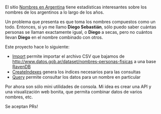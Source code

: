 El sitio [Nombres en Argentina](http://nombres.historias.datos.gob.ar)
tiene estadísticas interesantes sobre los nombres de los argentinos a lo largo de los años.

Un problema que presenta es que toma los nombres compuestos como un todo. Entonces, si yo me llamo **Diego Sebastián**,
sólo puedo saber cuántas personas se llaman exactamente igual, o **Diego** a secas, pero no cuántos llevan **Diego** en el nombre
combinado con otros.

Este proyecto hace lo siguiente:
- [Import](https://github.com/diegose/NombresArgentina/tree/master/Import) permite importar el archivo CSV que bajamos de
http://www.datos.gob.ar/dataset/nombres-personas-fisicas a una base [RavenDB](https://ravendb.net/)
- [CreateIndexes](https://github.com/diegose/NombresArgentina/tree/master/CreateIndexes) genera los índices necesarios
para las consultas
- [Query](https://github.com/diegose/NombresArgentina/tree/master/Query) permite consultar los datos para un nombre en particular

Por ahora son sólo mini utilidades de consola. Mi idea es crear una API y una visualización web bonita,
que permita combinar datos de varios nombres, etc.

Se aceptan PRs!
